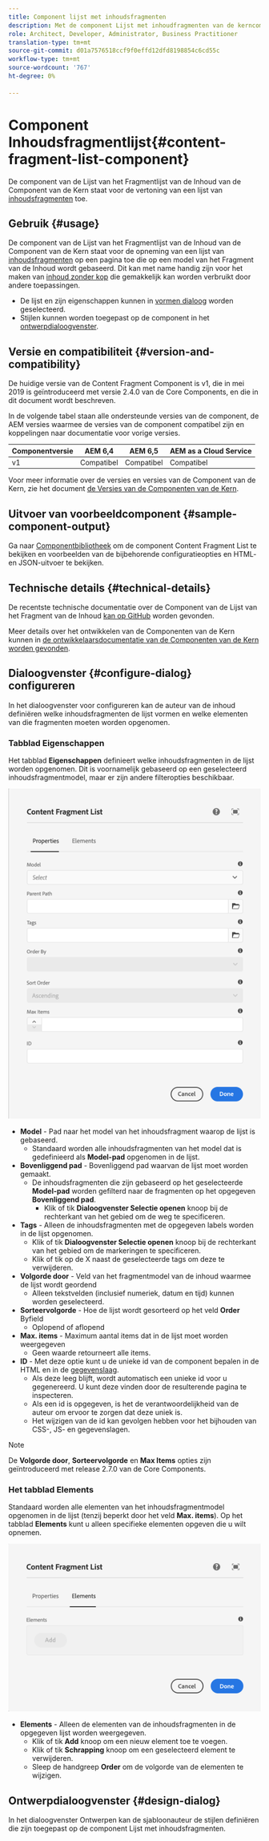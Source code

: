 ```yaml
---
title: Component lijst met inhoudsfragmenten
description: Met de component Lijst met inhoudfragmenten van de kerncomponent kunt u een lijst met inhoudsfragmenten weergeven.
role: Architect, Developer, Administrator, Business Practitioner
translation-type: tm+mt
source-git-commit: d01a7576518ccf9f0effd12dfd8198854c6cd55c
workflow-type: tm+mt
source-wordcount: '767'
ht-degree: 0%

---
```



# Component Inhoudsfragmentlijst{#content-fragment-list-component}

De component van de Lijst van het Fragmentlijst van de Inhoud van de Component van de Kern staat voor de vertoning van een lijst van [inhoudsfragmenten](https://docs.adobe.com/content/help/en/experience-manager-cloud-service/assets/content-fragments/content-fragments.html) toe.

## Gebruik {#usage}

De component van de Lijst van het Fragmentlijst van de Inhoud van de Component van de Kern staat voor de opneming van een lijst van [inhoudsfragmenten](https://docs.adobe.com/content/help/en/experience-manager-cloud-service/assets/content-fragments/content-fragments.html) op een pagina toe die op een model van het Fragment van de Inhoud wordt gebaseerd. Dit kan met name handig zijn voor het maken van [inhoud zonder kop](https://helpx.adobe.com/experience-manager/6-5/sites/developing/user-guide.html?topic=/experience-manager/6-5/sites/developing/morehelp/headless.ug.js) die gemakkelijk kan worden verbruikt door andere toepassingen.

* De lijst en zijn eigenschappen kunnen in [vormen dialoog](#configure-dialog) worden geselecteerd.
* Stijlen kunnen worden toegepast op de component in het [ontwerpdialoogvenster](#design-dialog).

## Versie en compatibiliteit {#version-and-compatibility}

De huidige versie van de Content Fragment Component is v1, die in mei 2019 is geïntroduceerd met versie 2.4.0 van de Core Components, en die in dit document wordt beschreven.

In de volgende tabel staan alle ondersteunde versies van de component, de AEM versies waarmee de versies van de component compatibel zijn en koppelingen naar documentatie voor vorige versies.

| Componentversie | AEM 6,4 | AEM 6,5 | AEM as a Cloud Service |
|--- |--- |---|---|
| v1 | Compatibel | Compatibel | Compatibel |

Voor meer informatie over de versies en versies van de Component van de Kern, zie het document [de Versies van de Componenten van de Kern](/help/versions.md).

## Uitvoer van voorbeeldcomponent {#sample-component-output}

Ga naar [Componentbibliotheek](https://adobe.com/go/aem_cmp_library_cflist) om de component Content Fragment List te bekijken en voorbeelden van de bijbehorende configuratieopties en HTML- en JSON-uitvoer te bekijken.

## Technische details {#technical-details}

De recentste technische documentatie over de Component van de Lijst van het Fragment van de Inhoud [kan op GitHub](https://adobe.com/go/aem_cmp_tech_cflist_v1) worden gevonden.

Meer details over het ontwikkelen van de Componenten van de Kern kunnen in [de ontwikkelaarsdocumentatie van de Componenten van de Kern worden gevonden](/help/developing/overview.md).

## Dialoogvenster {#configure-dialog} configureren

In het dialoogvenster voor configureren kan de auteur van de inhoud definiëren welke inhoudsfragmenten de lijst vormen en welke elementen van die fragmenten moeten worden opgenomen.

### Tabblad Eigenschappen

Het tabblad **Eigenschappen** definieert welke inhoudsfragmenten in de lijst worden opgenomen. Dit is voornamelijk gebaseerd op een geselecteerd inhoudsfragmentmodel, maar er zijn andere filteropties beschikbaar.

![Het tabblad Eigenschappen van het dialoogvenster Bewerken van de component Lijst van inhoudsfragmenten](/help/assets/content-fragment-list-properties.png)

* **Model**  - Pad naar het model van het inhoudsfragment waarop de lijst is gebaseerd.
   * Standaard worden alle inhoudsfragmenten van het model dat is gedefinieerd als **Model-pad** opgenomen in de lijst.
* **Bovenliggend pad**  - Bovenliggend pad waarvan de lijst moet worden gemaakt.
   * De inhoudsfragmenten die zijn gebaseerd op het geselecteerde **Model-pad** worden gefilterd naar de fragmenten op het opgegeven **Bovenliggend pad**.
      * Klik of tik **Dialoogvenster Selectie openen** knoop bij de rechterkant van het gebied om de weg te specificeren.
* **Tags**  - Alleen de inhoudsfragmenten met de opgegeven labels worden in de lijst opgenomen.
   * Klik of tik **Dialoogvenster Selectie openen** knoop bij de rechterkant van het gebied om de markeringen te specificeren.
   * Klik of tik op de X naast de geselecteerde tags om deze te verwijderen.
* **Volgorde door**  - Veld van het fragmentmodel van de inhoud waarmee de lijst wordt geordend
   * Alleen tekstvelden (inclusief numeriek, datum en tijd) kunnen worden geselecteerd.
* **Sorteervolgorde**  - Hoe de lijst wordt gesorteerd op het veld  **Order** Byfield
   * Oplopend of aflopend
* **Max. items**  - Maximum aantal items dat in de lijst moet worden weergegeven
   * Geen waarde retourneert alle items.
* **ID**  - Met deze optie kunt u de unieke id van de component bepalen in de HTML en in de  [gegevenslaag](/help/developing/data-layer/overview.md).
   * Als deze leeg blijft, wordt automatisch een unieke id voor u gegenereerd. U kunt deze vinden door de resulterende pagina te inspecteren.
   * Als een id is opgegeven, is het de verantwoordelijkheid van de auteur om ervoor te zorgen dat deze uniek is.
   * Het wijzigen van de id kan gevolgen hebben voor het bijhouden van CSS-, JS- en gegevenslagen.

>[!NOTE]
>De **Volgorde door**, **Sorteervolgorde** en **Max Items** opties zijn geïntroduceerd met release 2.7.0 van de Core Components.

### Het tabblad Elements

Standaard worden alle elementen van het inhoudsfragmentmodel opgenomen in de lijst (tenzij beperkt door het veld **Max. items**). Op het tabblad **Elements** kunt u alleen specifieke elementen opgeven die u wilt opnemen.

![Het tabblad Elementen van het dialoogvenster Bewerken van de component Lijst met inhoudsfragmenten](/help/assets/content-fragment-list-elements.png)

* **Elements**  - Alleen de elementen van de inhoudsfragmenten in de opgegeven lijst worden weergegeven.
   * Klik of tik **Add** knoop om een nieuw element toe te voegen.
   * Klik of tik **Schrapping** knoop om een geselecteerd element te verwijderen.
   * Sleep de handgreep **Order** om de volgorde van de elementen te wijzigen.

## Ontwerpdialoogvenster {#design-dialog}

In het dialoogvenster Ontwerpen kan de sjabloonauteur de stijlen definiëren die zijn toegepast op de component Lijst met inhoudsfragmenten.
